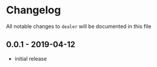 # Changelog

All notable changes to `dealer` will be documented in this file

## 0.0.1 - 2019-04-12

- initial release
